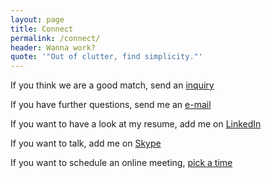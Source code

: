```yaml
---
layout: page
title: Connect
permalink: /connect/
header: Wanna work?
quote: '"Out of clutter, find simplicity."'
---
```

If you think we are a good match, send an [inquiry](mailto:andreas@ringedal.com?subject=Inquiry&body=Hi%0D%0DDo%20not%20forget%20to%20include%20following%20information%0DFull%20name%3A%0DCompany%3A%0DProject%20brief%3A%0DEstimated%20budget%3A%0D%0DThanks)

If you have further questions, send me an [e-mail](mailto:andreas@ringedal.com)

If you want to have a look at my resume, add me on [LinkedIn](https://linkedin.com/in/andreasringedal)

If you want to talk, add me on [Skype](skype:a_ringedal?add)

If you want to schedule an online meeting, [pick a time](https://calendly.com/ringedal/30min)
